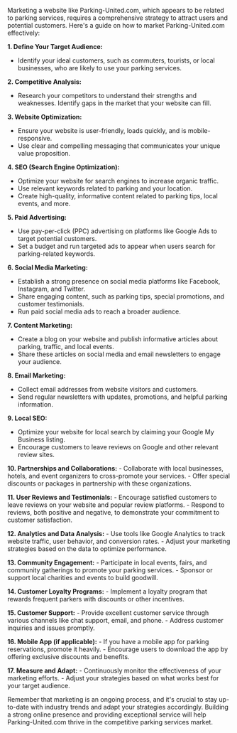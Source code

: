 Marketing a website like Parking-United.com, which appears to be related to parking services, requires a comprehensive strategy to attract users and potential customers. Here's a guide on how to market Parking-United.com effectively:

**1. Define Your Target Audience:**
   - Identify your ideal customers, such as commuters, tourists, or local businesses, who are likely to use your parking services.

**2. Competitive Analysis:**
   - Research your competitors to understand their strengths and weaknesses. Identify gaps in the market that your website can fill.

**3. Website Optimization:**
   - Ensure your website is user-friendly, loads quickly, and is mobile-responsive.
   - Use clear and compelling messaging that communicates your unique value proposition.

**4. SEO (Search Engine Optimization):**
   - Optimize your website for search engines to increase organic traffic.
   - Use relevant keywords related to parking and your location.
   - Create high-quality, informative content related to parking tips, local events, and more.

**5. Paid Advertising:**
   - Use pay-per-click (PPC) advertising on platforms like Google Ads to target potential customers.
   - Set a budget and run targeted ads to appear when users search for parking-related keywords.

**6. Social Media Marketing:**
   - Establish a strong presence on social media platforms like Facebook, Instagram, and Twitter.
   - Share engaging content, such as parking tips, special promotions, and customer testimonials.
   - Run paid social media ads to reach a broader audience.

**7. Content Marketing:**
   - Create a blog on your website and publish informative articles about parking, traffic, and local events.
   - Share these articles on social media and email newsletters to engage your audience.

**8. Email Marketing:**
   - Collect email addresses from website visitors and customers.
   - Send regular newsletters with updates, promotions, and helpful parking information.

**9. Local SEO:**
   - Optimize your website for local search by claiming your Google My Business listing.
   - Encourage customers to leave reviews on Google and other relevant review sites.

**10. Partnerships and Collaborations:**
    - Collaborate with local businesses, hotels, and event organizers to cross-promote your services.
    - Offer special discounts or packages in partnership with these organizations.

**11. User Reviews and Testimonials:**
    - Encourage satisfied customers to leave reviews on your website and popular review platforms.
    - Respond to reviews, both positive and negative, to demonstrate your commitment to customer satisfaction.

**12. Analytics and Data Analysis:**
    - Use tools like Google Analytics to track website traffic, user behavior, and conversion rates.
    - Adjust your marketing strategies based on the data to optimize performance.

**13. Community Engagement:**
    - Participate in local events, fairs, and community gatherings to promote your parking services.
    - Sponsor or support local charities and events to build goodwill.

**14. Customer Loyalty Programs:**
    - Implement a loyalty program that rewards frequent parkers with discounts or other incentives.

**15. Customer Support:**
    - Provide excellent customer service through various channels like chat support, email, and phone.
    - Address customer inquiries and issues promptly.

**16. Mobile App (if applicable):**
    - If you have a mobile app for parking reservations, promote it heavily.
    - Encourage users to download the app by offering exclusive discounts and benefits.

**17. Measure and Adapt:**
    - Continuously monitor the effectiveness of your marketing efforts.
    - Adjust your strategies based on what works best for your target audience.

Remember that marketing is an ongoing process, and it's crucial to stay up-to-date with industry trends and adapt your strategies accordingly. Building a strong online presence and providing exceptional service will help Parking-United.com thrive in the competitive parking services market.
